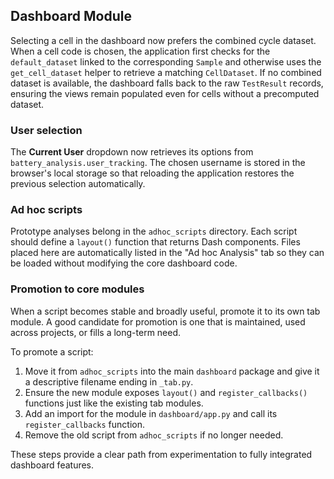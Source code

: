 ## Dashboard Module

Selecting a cell in the dashboard now prefers the combined cycle dataset. When
a cell code is chosen, the application first checks for the `default_dataset`
linked to the corresponding `Sample` and otherwise uses the
`get_cell_dataset` helper to retrieve a matching `CellDataset`. If no combined
dataset is available, the dashboard falls back to the raw `TestResult`
records, ensuring the views remain populated even for cells without a
precomputed dataset.

### User selection

The **Current User** dropdown now retrieves its options from
`battery_analysis.user_tracking`. The chosen username is stored in the
browser's local storage so that reloading the application restores the
previous selection automatically.

### Ad hoc scripts

Prototype analyses belong in the `adhoc_scripts` directory. Each script should
define a `layout()` function that returns Dash components. Files placed here are
automatically listed in the "Ad hoc Analysis" tab so they can be loaded without
modifying the core dashboard code.

### Promotion to core modules

When a script becomes stable and broadly useful, promote it to its own tab
module. A good candidate for promotion is one that is maintained, used across
projects, or fills a long-term need.

To promote a script:

1. Move it from `adhoc_scripts` into the main `dashboard` package and give it a
   descriptive filename ending in `_tab.py`.
2. Ensure the new module exposes `layout()` and `register_callbacks()` functions
   just like the existing tab modules.
3. Add an import for the module in `dashboard/app.py` and call its
   `register_callbacks` function.
4. Remove the old script from `adhoc_scripts` if no longer needed.

These steps provide a clear path from experimentation to fully integrated
dashboard features.

